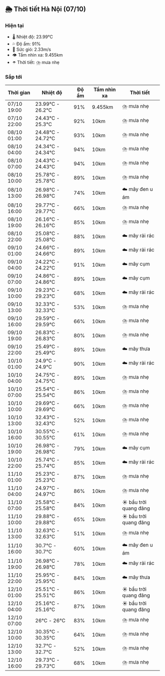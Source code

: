 ## 🌦️ Thời tiết Hà Nội (07/10)

### Hiện tại

- 🌡️ Nhiệt độ: 23.99℃
- 💦 Độ ẩm: 91%
- 💨 Sức gió: 2.33m/s
- 👁️ Tầm nhìn xa: 9.455km
- ☂️ Thời tiết: ⛈️ mưa nhẹ

### Sắp tới

| Thời gian | Nhiệt độ | Độ ẩm | Tầm nhìn xa | Thời tiết |
| --- | --- | --- | --- | --- |
| 07/10 19:00 | 23.99℃ - 26.2℃ | 91% | 9.455km | ⛈️ mưa nhẹ |
| 07/10 22:00 | 24.43℃ - 25.3℃ | 92% | 10km | ⛈️ mưa nhẹ |
| 08/10 01:00 | 24.48℃ - 24.72℃ | 93% | 10km | ⛈️ mưa nhẹ |
| 08/10 04:00 | 24.34℃ - 24.34℃ | 94% | 10km | ⛈️ mưa nhẹ |
| 08/10 07:00 | 24.43℃ - 24.43℃ | 94% | 10km | ⛈️ mưa nhẹ |
| 08/10 10:00 | 25.78℃ - 25.78℃ | 89% | 10km | ⛈️ mưa nhẹ |
| 08/10 13:00 | 26.98℃ - 26.98℃ | 74% | 10km | ☁️ mây đen u ám |
| 08/10 16:00 | 29.77℃ - 29.77℃ | 66% | 10km | ⛈️ mưa nhẹ |
| 08/10 19:00 | 26.16℃ - 26.16℃ | 85% | 10km | ⛈️ mưa nhẹ |
| 08/10 22:00 | 25.08℃ - 25.08℃ | 88% | 10km | ☁️ mây rải rác |
| 09/10 01:00 | 24.66℃ - 24.66℃ | 89% | 10km | ☁️ mây rải rác |
| 09/10 04:00 | 24.22℃ - 24.22℃ | 91% | 10km | ☁️ mây cụm |
| 09/10 07:00 | 24.86℃ - 24.86℃ | 89% | 10km | ☁️ mây cụm |
| 09/10 10:00 | 29.23℃ - 29.23℃ | 68% | 10km | ☁️ mây rải rác |
| 09/10 13:00 | 32.33℃ - 32.33℃ | 53% | 10km | ⛈️ mưa nhẹ |
| 09/10 16:00 | 29.59℃ - 29.59℃ | 66% | 10km | ⛈️ mưa nhẹ |
| 09/10 19:00 | 26.83℃ - 26.83℃ | 80% | 10km | ⛈️ mưa nhẹ |
| 09/10 22:00 | 25.49℃ - 25.49℃ | 89% | 10km | ☁️ mây thưa |
| 10/10 01:00 | 24.9℃ - 24.9℃ | 90% | 10km | ☁️ mây rải rác |
| 10/10 04:00 | 24.75℃ - 24.75℃ | 89% | 10km | ⛈️ mưa nhẹ |
| 10/10 07:00 | 25.54℃ - 25.54℃ | 86% | 10km | ⛈️ mưa nhẹ |
| 10/10 10:00 | 29.69℃ - 29.69℃ | 66% | 10km | ⛈️ mưa nhẹ |
| 10/10 13:00 | 32.43℃ - 32.43℃ | 52% | 10km | ⛈️ mưa nhẹ |
| 10/10 16:00 | 30.55℃ - 30.55℃ | 61% | 10km | ⛈️ mưa nhẹ |
| 10/10 19:00 | 26.98℃ - 26.98℃ | 79% | 10km | ☁️ mây cụm |
| 10/10 22:00 | 25.74℃ - 25.74℃ | 85% | 10km | ☁️ mây rải rác |
| 11/10 01:00 | 25.23℃ - 25.23℃ | 87% | 10km | ⛈️ mưa nhẹ |
| 11/10 04:00 | 24.97℃ - 24.97℃ | 86% | 10km | ⛈️ mưa nhẹ |
| 11/10 07:00 | 25.58℃ - 25.58℃ | 84% | 10km | ☀️ bầu trời quang đãng |
| 11/10 10:00 | 29.88℃ - 29.88℃ | 65% | 10km | ☀️ bầu trời quang đãng |
| 11/10 13:00 | 32.63℃ - 32.63℃ | 51% | 10km | ⛈️ mưa nhẹ |
| 11/10 16:00 | 30.7℃ - 30.7℃ | 60% | 10km | ☁️ mây đen u ám |
| 11/10 19:00 | 26.98℃ - 26.98℃ | 78% | 10km | ☁️ mây rải rác |
| 11/10 22:00 | 25.95℃ - 25.95℃ | 84% | 10km | ☁️ mây thưa |
| 12/10 01:00 | 25.51℃ - 25.51℃ | 86% | 10km | ☀️ bầu trời quang đãng |
| 12/10 04:00 | 25.16℃ - 25.16℃ | 87% | 10km | ☀️ bầu trời quang đãng |
| 12/10 07:00 | 26℃ - 26℃ | 83% | 10km | ⛈️ mưa nhẹ |
| 12/10 10:00 | 30.35℃ - 30.35℃ | 64% | 10km | ⛈️ mưa nhẹ |
| 12/10 13:00 | 32.7℃ - 32.7℃ | 52% | 10km | ⛈️ mưa nhẹ |
| 12/10 16:00 | 29.73℃ - 29.73℃ | 68% | 10km | ⛈️ mưa nhẹ |
